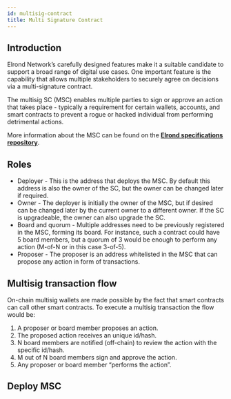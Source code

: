 ```yaml
---
id: multisig-contract
title: Multi Signature Contract
---
```


## **Introduction**
Elrond Network’s carefully designed features make it a suitable candidate to support a broad range of digital use cases. One important feature is the capability that allows multiple stakeholders to securely agree on decisions via a multi-signature contract.

The multisig SC (MSC) enables multiple parties to sign or approve an action that takes place - typically a requirement for certain wallets, accounts, and smart contracts to prevent a rogue or hacked individual from performing detrimental actions.

More information about the MSC can be found on the [**Elrond specifications repository**](https://github.com/ElrondNetwork/elrond-specs/blob/main/sc-multisig-specs.md). 

## Roles

* Deployer - This is the address that deploys the MSC. By default this address is also the owner of the SC, but the owner can be changed later if required.
* Owner - The deployer is initially the owner of the MSC, but if desired can be changed later by the current owner to a different owner. If the SC is upgradeable, the owner can also upgrade the SC.
* Board and quorum - Multiple addresses need to be previously registered in the MSC, forming its board. For instance, such a contract could have 5 board members, but a quorum of 3 would be enough to perform any action (M-of-N or in this case 3-of-5).
* Proposer - The proposer is an address whitelisted in the MSC that can propose any action in form of transactions.

## Multisig transaction flow

On-chain multisig wallets are made possible by the fact that smart contracts can call other smart contracts. To execute a multisig transaction the flow would be:

1. A proposer or board member proposes an action.
2. The proposed action receives an unique id/hash.
3. N board members are notified (off-chain) to review the action with the specific id/hash.
4. M out of N board members sign and approve the action.
5. Any proposer or board member “performs the action”.

## Deploy MSC

## 